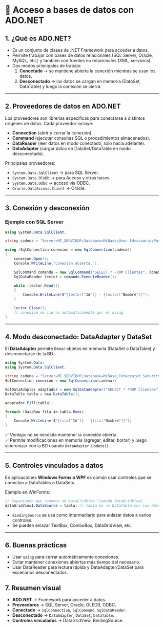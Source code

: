 
# 📘 Acceso a bases de datos con ADO.NET

## 1. ¿Qué es ADO.NET?
- Es un conjunto de clases de .NET Framework para acceder a datos.
- Permite trabajar con bases de datos relacionales (SQL Server, Oracle, MySQL, etc.) y también con fuentes no relacionales (XML, servicios).
- Dos modos principales de trabajo:
  1. **Conectado** → se mantiene abierta la conexión mientras se usan los datos.  
  2. **Desconectado** → los datos se cargan en memoria (DataSet, DataTable) y luego la conexión se cierra.

---

## 2. Proveedores de datos en ADO.NET
Los proveedores son librerías específicas para conectarse a distintos orígenes de datos. Cada proveedor incluye:
- **Connection** (abrir y cerrar la conexión).  
- **Command** (ejecutar consultas SQL o procedimientos almacenados).  
- **DataReader** (leer datos en modo conectado, solo hacia adelante).  
- **DataAdapter** (cargar datos en DataSet/DataTable en modo desconectado).  

Principales proveedores:
- `System.Data.SqlClient` → para SQL Server.  
- `System.Data.OleDb` → para Access y otras bases.  
- `System.Data.Odbc` → acceso vía ODBC.  
- `Oracle.DataAccess.Client` → Oracle.  

---

## 3. Conexión y desconexión

### Ejemplo con SQL Server
```csharp
using System.Data.SqlClient;

string cadena = "Server=MI_SERVIDOR;Database=MiBase;User Id=usuario;Password=clave;";

using (SqlConnection conexion = new SqlConnection(cadena))
{
    conexion.Open();
    Console.WriteLine("Conexión abierta.");

    SqlCommand comando = new SqlCommand("SELECT * FROM Clientes", conexion);
    SqlDataReader lector = comando.ExecuteReader();

    while (lector.Read())
    {
        Console.WriteLine($"{lector["Id"]} - {lector["Nombre"]}");
    }

    lector.Close();
    // conexión se cierra automáticamente por el using
}
```

---

## 4. Modo desconectado: DataAdapter y DataSet
El **DataAdapter** permite llenar objetos en memoria (DataSet o DataTable) y desconectarse de la BD.

```csharp
using System.Data;
using System.Data.SqlClient;

string cadena = "Server=MI_SERVIDOR;Database=MiBase;Integrated Security=True;";
SqlConnection conexion = new SqlConnection(cadena);

SqlDataAdapter adaptador = new SqlDataAdapter("SELECT * FROM Clientes", conexion);
DataTable tabla = new DataTable();

adaptador.Fill(tabla);

foreach (DataRow fila in tabla.Rows)
{
    Console.WriteLine($"{fila["Id"]} - {fila["Nombre"]}");
}
```

✅ Ventaja: no se necesita mantener la conexión abierta.  
✅ Permite modificaciones en memoria (agregar, editar, borrar) y luego sincronizar con la BD usando `DataAdapter.Update()`.

---

## 5. Controles vinculados a datos
En aplicaciones **Windows Forms o WPF** es común usar controles que se conectan a DataTables o DataSets.

Ejemplo en WinForms:
```csharp
// Suponiendo que tenemos un DataGridView llamado dataGridView1
dataGridView1.DataSource = tabla; // tabla es un DataTable con los datos
```

- `BindingSource` se usa como intermediario para enlazar datos a varios controles.  
- Se pueden enlazar TextBox, ComboBox, DataGridView, etc.  

---

## 6. Buenas prácticas
- Usar `using` para cerrar automáticamente conexiones.   
- Evitar mantener conexiones abiertas más tiempo del necesario.  
- Usar DataReader para lectura rápida y DataAdapter/DataSet para escenarios desconectados.  


## 7. Resumen visual
- **ADO.NET** → Framework para acceder a datos.  
- **Proveedores** → SQL Server, Oracle, OLEDB, ODBC.  
- **Conectado** → `SqlConnection`, `SqlCommand`, `SqlDataReader`.  
- **Desconectado** → `DataAdapter`, `DataSet`, `DataTable`.  
- **Controles vinculados** → DataGridView, BindingSource.  
